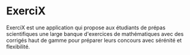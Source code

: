 ExerciX
=======

ExerciX est une application qui propose aux étudiants de prépas scientifiques une large banque d'exercices de mathématiques avec des corrigés haut de gamme pour préparer leurs concours avec sérénité et flexibilité.
